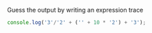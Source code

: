 Guess the output by writing an expression trace

```js
console.log('3'/'2' + ('' + 10 * '2') + '3');
```
